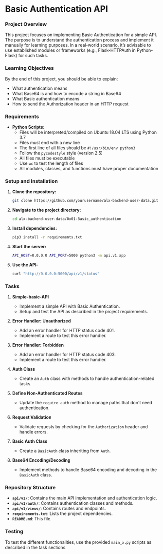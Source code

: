 # Basic Authentication API

### Project Overview

This project focuses on implementing Basic Authentication for a simple API. The purpose is to understand the authentication process and implement it manually for learning purposes. In a real-world scenario, it’s advisable to use established modules or frameworks (e.g., Flask-HTTPAuth in Python-Flask) for such tasks.

### Learning Objectives

By the end of this project, you should be able to explain:
- What authentication means
- What Base64 is and how to encode a string in Base64
- What Basic authentication means
- How to send the Authorization header in an HTTP request

### Requirements

- **Python Scripts:**
  - Files will be interpreted/compiled on Ubuntu 18.04 LTS using Python 3.7
  - Files must end with a new line
  - The first line of all files should be `#!/usr/bin/env python3`
  - Follow the `pycodestyle` style (version 2.5)
  - All files must be executable
  - Use `wc` to test the length of files
  - All modules, classes, and functions must have proper documentation

### Setup and Installation

1. **Clone the repository:**
   ```bash
   git clone https://github.com/yourusername/alx-backend-user-data.git
   ```

2. **Navigate to the project directory:**
   ```bash
   cd alx-backend-user-data/0x01-Basic_authentication
   ```

3. **Install dependencies:**
   ```bash
   pip3 install -r requirements.txt
   ```

4. **Start the server:**
   ```bash
   API_HOST=0.0.0.0 API_PORT=5000 python3 -m api.v1.app
   ```

5. **Use the API:**
   ```bash
   curl "http://0.0.0.0:5000/api/v1/status"
   ```

### Tasks

1. **Simple-basic-API**
   - Implement a simple API with Basic Authentication.
   - Setup and test the API as described in the project requirements.

2. **Error Handler: Unauthorized**
   - Add an error handler for HTTP status code 401.
   - Implement a route to test this error handler.

3. **Error Handler: Forbidden**
   - Add an error handler for HTTP status code 403.
   - Implement a route to test this error handler.

4. **Auth Class**
   - Create an `Auth` class with methods to handle authentication-related tasks.

5. **Define Non-Authenticated Routes**
   - Update the `require_auth` method to manage paths that don't need authentication.

6. **Request Validation**
   - Validate requests by checking for the `Authorization` header and handle errors.

7. **Basic Auth Class**
   - Create a `BasicAuth` class inheriting from `Auth`.

8. **Base64 Encoding/Decoding**
   - Implement methods to handle Base64 encoding and decoding in the `BasicAuth` class.

### Repository Structure

- **`api/v1/`**: Contains the main API implementation and authentication logic.
- **`api/v1/auth/`**: Contains authentication classes and methods.
- **`api/v1/views/`**: Contains routes and endpoints.
- **`requirements.txt`**: Lists the project dependencies.
- **`README.md`**: This file.

### Testing

To test the different functionalities, use the provided `main_x.py` scripts as described in the task sections.


